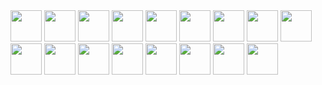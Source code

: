 <image src='./mocks/app_svg/Untitled%20(1).svg' style="width: 50;height: 50;">
<image src='./mocks/app_svg/Untitled%20(2).svg' style="width: 50;height: 50;">
<image src='./mocks/app_svg/Untitled%20(3).svg' style="width: 50;height: 50;">
<image src='./mocks/app_svg/Untitled%20(4).svg' style="width: 50;height: 50;">
<image src='./mocks/app_svg/Untitled%20(5).svg' style="width: 50;height: 50;">
<image src='./mocks/app_svg/Untitled%20(6).svg' style="width: 50;height: 50;">
<image src='./mocks/app_svg/Untitled%20(7).svg' style="width: 50;height: 50;">
<image src='./mocks/app_svg/Untitled%20(8).svg' style="width: 50;height: 50;">
<image src='./mocks/app_svg/Untitled%20(9).svg' style="width: 50;height: 50;">
<image src='./mocks/app_svg/Untitled%20(10).svg' style="width: 50;height: 50;">
<image src='./mocks/app_svg/Untitled%20(11).svg' style="width: 50;height: 50;">
<image src='./mocks/app_svg/Untitled%20(12).svg' style="width: 50;height: 50;">
<image src='./mocks/app_svg/Untitled%20(13).svg' style="width: 50;height: 50;">
<image src='./mocks/app_svg/Untitled%20(14).svg' style="width: 50;height: 50;">
<image src='./mocks/app_svg/Untitled%20(15).svg' style="width: 50;height: 50;">
<image src='./mocks/app_svg/Untitled%20(16).svg' style="width: 50;height: 50;">
<image src='./mocks/app_svg/Untitled%20(17).svg' style="width: 50;height: 50;">